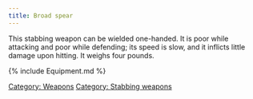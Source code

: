 ```yaml
---
title: Broad spear
---
```


This stabbing weapon can be wielded one-handed. It is poor while
attacking and poor while defending; its speed is slow, and it inflicts
little damage upon hitting. It weighs four pounds.

{% include Equipment.md %}

[Category: Weapons](Category:_Weapons "wikilink") [Category: Stabbing
weapons](Category:_Stabbing_weapons "wikilink")